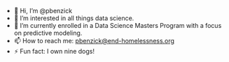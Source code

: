 - 👋 Hi, I’m @pbenzick
- 👀 I’m interested in all things data science.
- 🌱 I’m currently enrolled in a Data Science Masters Program with a focus on predictive modeling. 
- 📫 How to reach me: pbenzick@end-homelessness.org
- ⚡ Fun fact: I own nine dogs!

<!---
pbenzick/pbenzick is a ✨ special ✨ repository because its `README.md` (this file) appears on your GitHub profile.
You can click the Preview link to take a look at your changes.
--->
